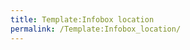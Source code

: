 ```yaml
---
title: Template:Infobox location
permalink: /Template:Infobox_location/
---
```


<infobox>

<title source="title"/>

`   `<image source="image">

<caption source="imagecaption"/>

</image>

`   `<image source="map">

<caption source="mapcaption"/>

</image>

`   `<data source="type"><label>`Type`</label></data>
`   `<data source="level"><label>`Level`</label></data>
`   `<data source="location"><label>`Location`</label></data>
`   `<data source="inhabitants"><label>`Inhabitants`</label></data>

</infobox><includeonly></includeonly><noinclude></noinclude>

[Category:Locations](Category:Locations "wikilink")